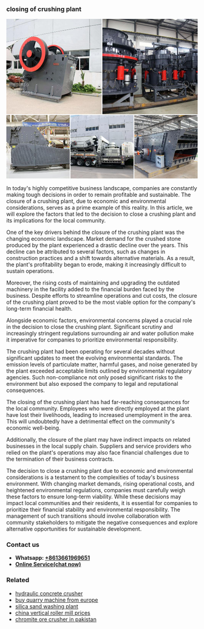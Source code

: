 <h3>closing of crushing plant</h3><img src='1704791349.jpg' alt=''><p>In today's highly competitive business landscape, companies are constantly making tough decisions in order to remain profitable and sustainable. The closure of a crushing plant, due to economic and environmental considerations, serves as a prime example of this reality. In this article, we will explore the factors that led to the decision to close a crushing plant and its implications for the local community.</p><p>One of the key drivers behind the closure of the crushing plant was the changing economic landscape. Market demand for the crushed stone produced by the plant experienced a drastic decline over the years. This decline can be attributed to several factors, such as changes in construction practices and a shift towards alternative materials. As a result, the plant's profitability began to erode, making it increasingly difficult to sustain operations.</p><p>Moreover, the rising costs of maintaining and upgrading the outdated machinery in the facility added to the financial burden faced by the business. Despite efforts to streamline operations and cut costs, the closure of the crushing plant proved to be the most viable option for the company's long-term financial health.</p><p>Alongside economic factors, environmental concerns played a crucial role in the decision to close the crushing plant. Significant scrutiny and increasingly stringent regulations surrounding air and water pollution make it imperative for companies to prioritize environmental responsibility.</p><p>The crushing plant had been operating for several decades without significant updates to meet the evolving environmental standards. The emission levels of particulate matter, harmful gases, and noise generated by the plant exceeded acceptable limits outlined by environmental regulatory agencies. Such non-compliance not only posed significant risks to the environment but also exposed the company to legal and reputational consequences.</p><p>The closing of the crushing plant has had far-reaching consequences for the local community. Employees who were directly employed at the plant have lost their livelihoods, leading to increased unemployment in the area. This will undoubtedly have a detrimental effect on the community's economic well-being.</p><p>Additionally, the closure of the plant may have indirect impacts on related businesses in the local supply chain. Suppliers and service providers who relied on the plant's operations may also face financial challenges due to the termination of their business contracts.</p><p>The decision to close a crushing plant due to economic and environmental considerations is a testament to the complexities of today's business environment. With changing market demands, rising operational costs, and heightened environmental regulations, companies must carefully weigh these factors to ensure long-term viability. While these decisions may impact local communities and their residents, it is essential for companies to prioritize their financial stability and environmental responsibility. The management of such transitions should involve collaboration with community stakeholders to mitigate the negative consequences and explore alternative opportunities for sustainable development.</p><h3>Contact us</h3><ul><li><strong>Whatsapp:&nbsp;<a href="https://wa.me/8613661969651">+8613661969651</a></strong></li><li><a href="https://swt.shibang-china.com/?git&amp;zhl&amp;closing of crushing plant"><strong>Online Service(chat now)</strong></a></li></ul><h3>Related</h3><ul><li><a href='hydraulic concrete crusher.md'>hydraulic concrete crusher</a></li><li><a href='buy quarry machine from europe.md'>buy quarry machine from europe</a></li><li><a href='silica sand washing plant.md'>silica sand washing plant</a></li><li><a href='china vertical roller mill prices.md'>china vertical roller mill prices</a></li><li><a href='chromite ore crusher in pakistan.md'>chromite ore crusher in pakistan</a></li></ul>